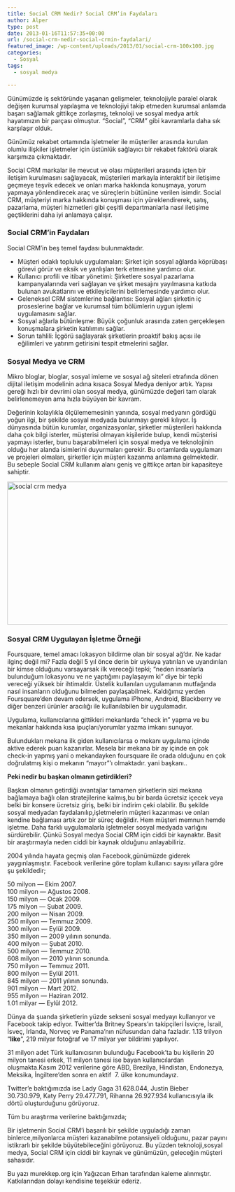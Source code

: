 ```yaml
---
title: Social CRM Nedir? Social CRM’in Faydaları
author: Alper
type: post
date: 2013-01-16T11:57:35+00:00
url: /social-crm-nedir-social-crmin-faydalari/
featured_image: /wp-content/uploads/2013/01/social-crm-100x100.jpg
categories:
  - Sosyal
tags:
  - sosyal medya

---
```

Günümüzde iş sektöründe yaşanan gelişmeler, teknolojiyle paralel olarak değişen kurumsal yapılaşma ve teknolojiyi takip etmeden kurumsal anlamda başarı sağlamak gittikçe zorlaşmış, teknoloji ve sosyal medya artık hayatımızın bir parçası olmuştur. &#8220;Social&#8221;, &#8220;CRM&#8221; gibi kavramlarla daha sık karşılaşır olduk.

Günümüz rekabet ortamında işletmeler ile müşteriler arasında kurulan olumlu ilişkiler işletmeler için üstünlük sağlayıcı bir rekabet faktörü olarak karşımıza çıkmaktadır.

Social CRM markalar ile mevcut ve olası müşterileri arasında içten bir iletişim kurulmasını sağlayacak, müşterileri markayla interaktif bir iletişime geçmeye teşvik edecek ve onları marka hakkında konuşmaya, yorum yapmaya yönlendirecek araç ve süreçlerin bütününe verilen isimdir. Social CRM, müşteriyi marka hakkında konuşması için yüreklendirerek, satış, pazarlama, müşteri hizmetleri gibi çeşitli departmanlarla nasıl iletişime geçtiklerini daha iyi anlamaya çalışır.

### Social CRM&#8217;in Faydaları

Social CRM&#8217;in beş temel faydası bulunmaktadır.

  * Müşteri odaklı topluluk uygulamaları: Şirket için sosyal ağlarda köprübaşı görevi görür ve eksik ve yanlışları terk etmesine yardımcı olur.
  * Kullanıcı profili ve itibar yönetimi: Şirketlere sosyal pazarlama kampanyalarında veri sağlayan ve şirket mesajını yayılmasına katkıda bulunan avukatlarını ve etkileyicilerini belirlemesinde yardımcı olur.
  * Geleneksel CRM sistemlerine bağlantısı: Sosyal ağları şirketin iç proseslerine bağlar ve kurumsal tüm bölümlerin uygun işlemi uygulamasını sağlar.
  * Sosyal ağlarla bütünleşme: Büyük çoğunluk arasında zaten gerçekleşen konuşmalara şirketin katılımını sağlar.
  * Sorun tahlili: İçgörü sağlayarak şirketlerin proaktif bakış açısı ile eğilimleri ve yatırım getirisini tespit etmelerini sağlar.

### Sosyal Medya ve CRM

Mikro bloglar, bloglar, sosyal imleme ve sosyal ağ siteleri etrafında dönen dijital iletişim modelinin adına kısaca Sosyal Medya deniyor artık. Yapısı gereği hızlı bir devrimi olan sosyal medya, günümüzde değeri tam olarak belirlenemeyen ama hızla büyüyen bir kavram.

Değerinin kolaylıkla ölçülememesinin yanında, sosyal medyanın gördüğü yoğun ilgi, bir şekilde sosyal medyada bulunmayı gerekli kılıyor. İş dünyasında bütün kurumlar, organizasyonlar, şirketler müşterileri hakkında daha çok bilgi isterler, müşterisi olmayan kişileride bulup, kendi müşterisi yapmayı isterler, bunu başarabilmeleri için sosyal medya ve teknolojinin olduğu her alanda isimlerini duyurmaları gerekir. Bu ortamlarda uygulamarı ve projeleri olmaları, şirketler için müşteri kazanma anlamına gelmektedir. Bu sebeple Social CRM kullanım alanı geniş ve gittikçe artan bir kapasiteye sahiptir.

<img class="aligncenter size-full wp-image-10970" alt="social crm medya" src="https://www.murekkep.org/wp-content/uploads/2013/01/social-crm.jpg" width="600" height="327" srcset="https://www.murekkep.org/wp-content/uploads/2013/01/social-crm.jpg 600w, https://www.murekkep.org/wp-content/uploads/2013/01/social-crm-400x218.jpg 400w, https://www.murekkep.org/wp-content/uploads/2013/01/social-crm-50x27.jpg 50w, https://www.murekkep.org/wp-content/uploads/2013/01/social-crm-125x68.jpg 125w, https://www.murekkep.org/wp-content/uploads/2013/01/social-crm-300x163.jpg 300w, https://www.murekkep.org/wp-content/uploads/2013/01/social-crm-559x305.jpg 559w" sizes="(max-width: 600px) 100vw, 600px" /> 

### Sosyal CRM Uygulayan İşletme Örneği

Foursquare, temel amacı lokasyon bildirme olan bir sosyal ağ’dır. Ne kadar ilginç değil mi? Fazla değil 5 yıl önce derin bir uykuya yatırılan ve uyandırılan bir kimse olduğunu varsayarsak ilk vereceği tepki; &#8220;neden insanlarla bulunduğum lokasyonu ve ne yaptığımı paylaşayım ki&#8221; diye bir tepki vereceği yüksek bir ihtimaldir. Üstelik kullanılan uygulamanın mutfağında nasıl insanların olduğunu bilmeden paylaşabilmek. Kaldığımız yerden Foursquare&#8217;den devam edersek, uygulama iPhone, Android, Blackberry ve diğer benzeri ürünler aracılığı ile kullanılabilen bir uygulamadır.

Uygulama, kullanıcılarına gittikleri mekanlarda “check in” yapma ve bu mekanlar hakkında kısa ipuçları/yorumlar yazma imkanı sunuyor.

Bulundukları mekana ilk giden kullanıcılarsa o mekanı uygulama içinde aktive ederek puan kazanırlar. Mesela bir mekana bir ay içinde en çok check-in yapmış yani o mekandayken foursquare ile orada olduğunu en çok doğrulatmış kişi o mekanın “mayor”&#8217;ı olmaktadır. yani başkanı..

**Peki nedir bu başkan olmanın getirdikleri?**

Başkan olmanın getirdiği avantajlar tamamen şirketlerin sizi mekana bağlamaya bağlı olan stratejilerine kalmış,bu bir barda ücretsiz içecek veya belki bir konsere ücretsiz giriş, belki bir indirim çeki olabilir. Bu şekilde sosyal medyadan faydalanılıp,işletmelerin müşteri kazanması ve onları kendine bağlaması artık zor bir süreç değildir. Hem müşteri memnun hemde işletme. Daha farklı uygulamalarla işletmeler sosyal medyada varlığını sürdürebilir. Çünkü Sosyal medya Social CRM için ciddi bir kaynaktır. Basit bir araştırmayla neden ciddi bir kaynak olduğunu anlayabiliriz.

2004 yılında hayata geçmiş olan Facebook,günümüzde giderek yaygınlaşmıştır. Facebook verilerine göre toplam kullanıcı sayısı yıllara göre şu şekildedir;

50 milyon — Ekim 2007.  
100 milyon — Ağustos 2008.  
150 milyon — Ocak 2009.  
175 milyon — Şubat 2009.  
200 milyon — Nisan 2009.  
250 milyon — Temmuz 2009.  
300 milyon — Eylül 2009.  
350 milyon — 2009 yılının sonunda.  
400 milyon — Şubat 2010.  
500 milyon — Temmuz 2010.  
608 milyon — 2010 yılının sonunda.  
750 milyon — Temmuz 2011.  
800 milyon — Eylül 2011.  
845 milyon — 2011 yılının sonunda.  
901 milyon — Mart 2012.  
955 milyon — Haziran 2012.  
1.01 milyar — Eylül 2012.

Dünya da şuanda şirketlerin yüzde sekseni sosyal medyayı kullanıyor ve Facebook takip ediyor. Twitter’da Britney Spears’ın takipçileri İsviçre, İsrail, İsveç, İrlanda, Norveç ve Panama’nın nüfusundan daha fazladır. 1.13 trilyon &#8220;**like**&#8220;, 219 milyar fotoğraf ve 17 milyar yer bildirimi yapılıyor.

31 milyon adet Türk kullanıcısının bulunduğu Facebook’ta bu kişilerin 20 milyon tanesi erkek, 11 milyon tanesi ise bayan kullanıcılardan oluşmakta.Kasım 2012 verilerine göre ABD, Brezilya, Hindistan, Endonezya, Meksika, İngiltere&#8217;den sonra en aktif  7. ülke konumundayız.

Twitter&#8217;e baktığımızda ise Lady Gaga 31.628.044, Justin Bieber 30.730.979, Katy Perry 29.477.791, Rihanna 26.927.934 kullanıcısıyla ilk dörtü oluşturduğunu görüyoruz.

Tüm bu araştırma verilerine baktığımızda;

Bir işletmenin Social CRM’i başarılı bir şekilde uyguladığı zaman binlerce,milyonlarca müşteri kazanabilme potansiyeli olduğunu, pazar payını istikrarlı bir şekilde büyütebileceğini görüyoruz. Bu yüzden teknoloji,sosyal medya, Social CRM için ciddi bir kaynak ve günümüzün, geleceğin müşteri sahasıdır.

<p class="info">
  Bu yazı murekkep.org için Yağızcan Erhan tarafından kaleme alınmıştır. Katkılarından dolayı kendisine teşekkür ederiz.
</p>